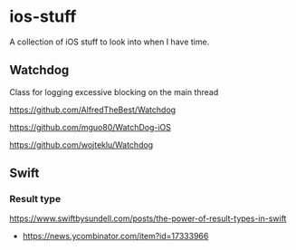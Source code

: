 # ios-stuff

A collection of iOS stuff to look into when I have time.

## Watchdog
Class for logging excessive blocking on the main thread

https://github.com/AlfredTheBest/Watchdog

https://github.com/mguo80/WatchDog-iOS

https://github.com/wojteklu/Watchdog

## Swift

### Result type
https://www.swiftbysundell.com/posts/the-power-of-result-types-in-swift 
* https://news.ycombinator.com/item?id=17333966
